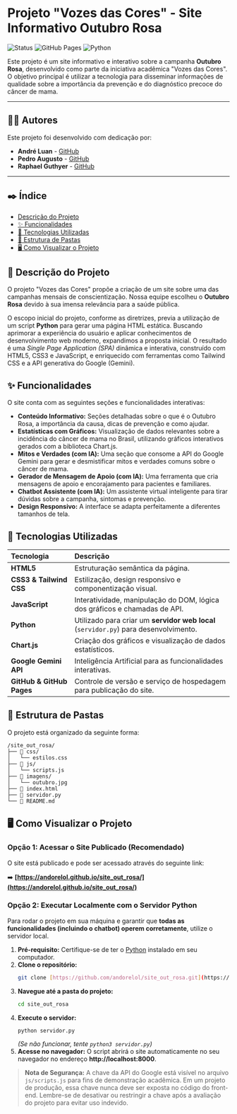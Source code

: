 # Projeto "Vozes das Cores" - Site Informativo Outubro Rosa

![Status](https://img.shields.io/badge/status-concluído-brightgreen)
![GitHub Pages](https://img.shields.io/badge/deploy-GitHub%20Pages-blueviolet)
![Python](https://img.shields.io/badge/Python-3.x-blue.svg)

Este projeto é um site informativo e interativo sobre a campanha **Outubro Rosa**, desenvolvido como parte da iniciativa acadêmica "Vozes das Cores". O objetivo principal é utilizar a tecnologia para disseminar informações de qualidade sobre a importância da prevenção e do diagnóstico precoce do câncer de mama.

---

## 👨‍💻 Autores

Este projeto foi desenvolvido com dedicação por:

- **André Luan** - [GitHub](https://github.com/andorelol)
- **Pedro Augusto** - [GitHub](https://github.com/pedroasampa)
- **Raphael Guthyer** - [GitHub](https://github.com/guthyer)

---

## ✒️ Índice

- [Descrição do Projeto](#-descrição-do-projeto)
- [✨ Funcionalidades](#-funcionalidades)
- [🚀 Tecnologias Utilizadas](#-tecnologias-utilizadas)
- [📂 Estrutura de Pastas](#-estrutura-de-pastas)
- [🖥️ Como Visualizar o Projeto](#️-como-visualizar-o-projeto)

## 📖 Descrição do Projeto

O projeto "Vozes das Cores" propõe a criação de um site sobre uma das campanhas mensais de conscientização. Nossa equipe escolheu o **Outubro Rosa** devido à sua imensa relevância para a saúde pública.

O escopo inicial do projeto, conforme as diretrizes, previa a utilização de um script **Python** para gerar uma página HTML estática. Buscando aprimorar a experiência do usuário e aplicar conhecimentos de desenvolvimento web moderno, expandimos a proposta inicial. O resultado é uma *Single Page Application (SPA)* dinâmica e interativa, construído com HTML5, CSS3 e JavaScript, e enriquecido com ferramentas como Tailwind CSS e a API generativa do Google (Gemini).

## ✨ Funcionalidades

O site conta com as seguintes seções e funcionalidades interativas:

- **Conteúdo Informativo:** Seções detalhadas sobre o que é o Outubro Rosa, a importância da causa, dicas de prevenção e como ajudar.
- **Estatísticas com Gráficos:** Visualização de dados relevantes sobre a incidência do câncer de mama no Brasil, utilizando gráficos interativos gerados com a biblioteca Chart.js.
- **Mitos e Verdades (com IA):** Uma seção que consome a API do Google Gemini para gerar e desmistificar mitos e verdades comuns sobre o câncer de mama.
- **Gerador de Mensagem de Apoio (com IA):** Uma ferramenta que cria mensagens de apoio e encorajamento para pacientes e familiares.
- **Chatbot Assistente (com IA):** Um assistente virtual inteligente para tirar dúvidas sobre a campanha, sintomas e prevenção.
- **Design Responsivo:** A interface se adapta perfeitamente a diferentes tamanhos de tela.

## 🚀 Tecnologias Utilizadas

| Tecnologia | Descrição |
| :--- | :--- |
| **HTML5** | Estruturação semântica da página. |
| **CSS3 & Tailwind CSS**| Estilização, design responsivo e componentização visual. |
| **JavaScript** | Interatividade, manipulação do DOM, lógica dos gráficos e chamadas de API. |
| **Python** | Utilizado para criar um **servidor web local** (`servidor.py`) para desenvolvimento. |
| **Chart.js** | Criação dos gráficos e visualização de dados estatísticos. |
| **Google Gemini API** | Inteligência Artificial para as funcionalidades interativas. |
| **GitHub & GitHub Pages**| Controle de versão e serviço de hospedagem para publicação do site. |

## 📂 Estrutura de Pastas

O projeto está organizado da seguinte forma:


```text
/site_out_rosa/
├── 📂 css/
│   └── estilos.css
├── 📂 js/
│   └── scripts.js
├── 📂 imagens/
│   └── outubro.jpg
├── 📜 index.html
├── 🐍 servidor.py
└── 📄 README.md
```

## 🖥️ Como Visualizar o Projeto

### Opção 1: Acessar o Site Publicado (Recomendado)

O site está publicado e pode ser acessado através do seguinte link:

➡️ **[https://andorelol.github.io/site_out_rosa/](https://andorelol.github.io/site_out_rosa/)**

### Opção 2: Executar Localmente com o Servidor Python

Para rodar o projeto em sua máquina e garantir que **todas as funcionalidades (incluindo o chatbot) operem corretamente**, utilize o servidor local.

1.  **Pré-requisito:** Certifique-se de ter o [Python](https://www.python.org/downloads/) instalado em seu computador.
2.  **Clone o repositório:**
    ```bash
    git clone [https://github.com/andorelol/site_out_rosa.git](https://github.com/andorelol/site_out_rosa.git)
    ```
3.  **Navegue até a pasta do projeto:**
    ```bash
    cd site_out_rosa
    ```
4.  **Execute o servidor:**
    ```bash
    python servidor.py
    ```
    *(Se não funcionar, tente `python3 servidor.py`)*
5.  **Acesse no navegador:** O script abrirá o site automaticamente no seu navegador no endereço **http://localhost:8000**.

> **Nota de Segurança:** A chave da API do Google está visível no arquivo `js/scripts.js` para fins de demonstração acadêmica. Em um projeto de produção, essa chave nunca deve ser exposta no código do front-end. Lembre-se de desativar ou restringir a chave após a avaliação do projeto para evitar uso indevido.

